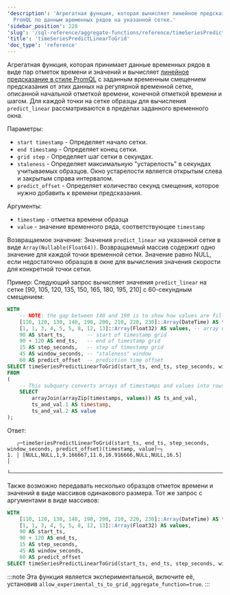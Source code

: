 ```yaml
---
'description': 'Агрегатная функция, которая вычисляет линейное предсказание в стиле
  PromQL по данным временных рядов на указанной сетке.'
'sidebar_position': 228
'slug': '/sql-reference/aggregate-functions/reference/timeSeriesPredictLinearToGrid'
'title': 'timeSeriesPredictLinearToGrid'
'doc_type': 'reference'
---
```

Агрегатная функция, которая принимает данные временных рядов в виде пар отметок времени и значений и вычисляет [линейное предсказание в стиле PromQL](https://prometheus.io/docs/prometheus/latest/querying/functions/#predict_linear) с заданным временным смещением предсказания от этих данных на регулярной временной сетке, описанной начальной отметкой времени, конечной отметкой времени и шагом. Для каждой точки на сетке образцы для вычисления `predict_linear` рассматриваются в пределах заданного временного окна.

Параметры:
- `start timestamp` - Определяет начало сетки.
- `end timestamp` - Определяет конец сетки.
- `grid step` - Определяет шаг сетки в секундах.
- `staleness` - Определяет максимальную "устарелость" в секундах учитываемых образцов. Окно устарелости является открытым слева и закрытым справа интервалом.
- `predict_offset` - Определяет количество секунд смещения, которое нужно добавить к времени предсказания.

Аргументы:
- `timestamp` - отметка времени образца
- `value` - значение временного ряда, соответствующее `timestamp`

Возвращаемое значение:
Значения `predict_linear` на указанной сетке в виде `Array(Nullable(Float64))`. Возвращаемый массив содержит одно значение для каждой точки временной сетки. Значение равно NULL, если недостаточно образцов в окне для вычисления значения скорости для конкретной точки сетки.

Пример:
Следующий запрос вычисляет значения `predict_linear` на сетке [90, 105, 120, 135, 150, 165, 180, 195, 210] с 60-секундным смещением:

```sql
WITH
    -- NOTE: the gap between 140 and 190 is to show how values are filled for ts = 150, 165, 180 according to window parameter
    [110, 120, 130, 140, 190, 200, 210, 220, 230]::Array(DateTime) AS timestamps,
    [1, 1, 3, 4, 5, 5, 8, 12, 13]::Array(Float32) AS values, -- array of values corresponding to timestamps above
    90 AS start_ts,       -- start of timestamp grid
    90 + 120 AS end_ts,   -- end of timestamp grid
    15 AS step_seconds,   -- step of timestamp grid
    45 AS window_seconds, -- "staleness" window
    60 AS predict_offset  -- prediction time offset
SELECT timeSeriesPredictLinearToGrid(start_ts, end_ts, step_seconds, window_seconds, predict_offset)(timestamp, value)
FROM
(
    -- This subquery converts arrays of timestamps and values into rows of `timestamp`, `value`
    SELECT
        arrayJoin(arrayZip(timestamps, values)) AS ts_and_val,
        ts_and_val.1 AS timestamp,
        ts_and_val.2 AS value
);
```

Ответ:

```response
   ┌─timeSeriesPredictLinearToGrid(start_ts, end_ts, step_seconds, window_seconds, predict_offset)(timestamp, value)─┐
1. │ [NULL,NULL,1,9.166667,11.6,16.916666,NULL,NULL,16.5]                                                            │
   └─────────────────────────────────────────────────────────────────────────────────────────────────────────────────┘
```

Также возможно передавать несколько образцов отметок времени и значений в виде массивов одинакового размера. Тот же запрос с аргументами в виде массивов:

```sql
WITH
    [110, 120, 130, 140, 190, 200, 210, 220, 230]::Array(DateTime) AS timestamps,
    [1, 1, 3, 4, 5, 5, 8, 12, 13]::Array(Float32) AS values,
    90 AS start_ts,
    90 + 120 AS end_ts,
    15 AS step_seconds,
    45 AS window_seconds,
    60 AS predict_offset
SELECT timeSeriesPredictLinearToGrid(start_ts, end_ts, step_seconds, window_seconds, predict_offset)(timestamps, values);
```

:::note
Эта функция является экспериментальной, включите её, установив `allow_experimental_ts_to_grid_aggregate_function=true`.
:::